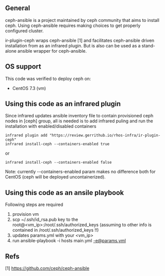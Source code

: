 General
----------
ceph-ansible is a project maintained by ceph community that aims to install ceph. Using ceph-ansible requires making choices to get properly configured cluster.

ir-plugin-ceph wraps ceph-ansible [1] and facilitates ceph-ansible driven installation from as an infrared plugin. But is also can be used as a stand-alone ansible wrapper for ceph-ansible.

OS support
----------
This code was verified to deploy ceph on: 
- CentOS 7.3 (vm)

Using this code as an infrared plugin
--------------------------------------------
Since infrared updates ansible inventory file to contain provisioned ceph nodes in [ceph] group, all is needed is to add infrared puling and run the installation with enabled/disabled containers 

```
infrared plugin add "https://review.gerrithub.io/rhos-infra/ir-plugin-ceph"
infrared install-ceph --containers-enabled true
```
or

```
infrared install-ceph --containers-enabled false
```

Note: currently --containers-enabled param makes no difference both for CentOS (ceph will be deployed uncontainerized).


Using this code as an ansile playbook
---------------------------------------------

Following steps are required
1. provision vm
2. scp  ~/.ssh/id_rsa.pub  key to the root@<vm_ip>:/root/.ssh/authorized_keys (assuming to other info is contained in /root/.ssh/authorized_keys !!)
3. updates params.yml with your <vm_ip>
4. run ansible-playbook -i hosts main.yml  -e@params.yml


Refs
----

[1] https://github.com/ceph/ceph-ansible
